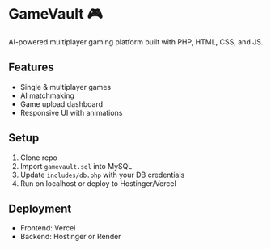 # GameVault 🎮
AI-powered multiplayer gaming platform built with PHP, HTML, CSS, and JS.

## Features
- Single & multiplayer games
- AI matchmaking
- Game upload dashboard
- Responsive UI with animations

## Setup
1. Clone repo
2. Import `gamevault.sql` into MySQL
3. Update `includes/db.php` with your DB credentials
4. Run on localhost or deploy to Hostinger/Vercel

## Deployment
- Frontend: Vercel
- Backend: Hostinger or Render

